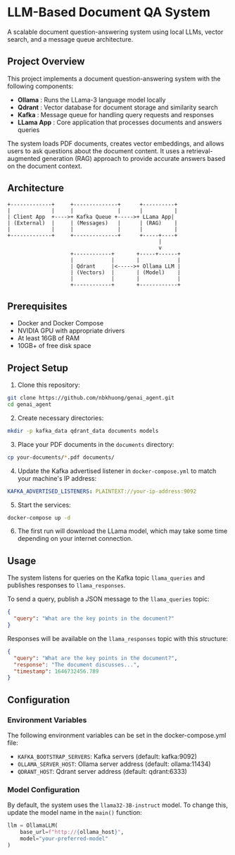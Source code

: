 # LLM-Based Document QA System

A scalable document question-answering system using local LLMs, vector search, and a message queue architecture.

## Project Overview

This project implements a document question-answering system with the following components:

* **Ollama** : Runs the LLama-3 language model locally
* **Qdrant** : Vector database for document storage and similarity search
* **Kafka** : Message queue for handling query requests and responses
* **LLama App** : Core application that processes documents and answers queries

The system loads PDF documents, creates vector embeddings, and allows users to ask questions about the document content. It uses a retrieval-augmented generation (RAG) approach to provide accurate answers based on the document context.

## Architecture

```
+-------------+     +--------------+      +----------+
|             |     |              |      |          |
| Client App  +---->+ Kafka Queue +----->+ LLama App|
| (External)  |     | (Messages)   |      | (RAG)    |
|             |     |              |      |          |
+-------------+     +--------------+      +-----+----+
                                                |
                                                v
                    +------------+       +-----+------+
                    |            |       |            |
                    | Qdrant     |<----->+ Ollama LLM |
                    | (Vectors)  |       | (Model)    |
                    |            |       |            |
                    +------------+       +------------+
```

## Prerequisites

* Docker and Docker Compose
* NVIDIA GPU with appropriate drivers
* At least 16GB of RAM
* 10GB+ of free disk space

## Project Setup

1. Clone this repository:

```bash
git clone https://github.com/nbkhuong/genai_agent.git
cd genai_agent
```

2. Create necessary directories:

```bash
mkdir -p kafka_data qdrant_data documents models
```

3. Place your PDF documents in the `documents` directory:

```bash
cp your-documents/*.pdf documents/
```

4. Update the Kafka advertised listener in `docker-compose.yml` to match your machine's IP address:

```yaml
KAFKA_ADVERTISED_LISTENERS: PLAINTEXT://your-ip-address:9092
```

5. Start the services:

```bash
docker-compose up -d
```

6. The first run will download the LLama model, which may take some time depending on your internet connection.

## Usage

The system listens for queries on the Kafka topic `llama_queries` and publishes responses to `llama_responses`.

To send a query, publish a JSON message to the `llama_queries` topic:

```json
{
  "query": "What are the key points in the document?"
}
```

Responses will be available on the `llama_responses` topic with this structure:

```json
{
  "query": "What are the key points in the document?",
  "response": "The document discusses...",
  "timestamp": 1646732456.789
}
```

## Configuration

### Environment Variables

The following environment variables can be set in the docker-compose.yml file:

* `KAFKA_BOOTSTRAP_SERVERS`: Kafka servers (default: kafka:9092)
* `OLLAMA_SERVER_HOST`: Ollama server address (default: ollama:11434)
* `QDRANT_HOST`: Qdrant server address (default: qdrant:6333)

### Model Configuration

By default, the system uses the `llama32-3B-instruct` model. To change this, update the model name in the `main()` function:

```python
llm = OllamaLLM(
    base_url=f"http://{ollama_host}",
    model="your-preferred-model"
)
```
